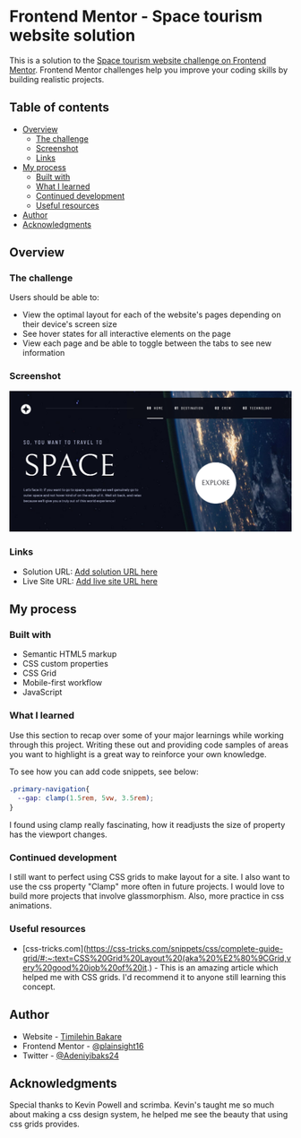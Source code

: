 # Frontend Mentor - Space tourism website solution

This is a solution to the [Space tourism website challenge on Frontend Mentor](https://www.frontendmentor.io/challenges/space-tourism-multipage-website-gRWj1URZ3). Frontend Mentor challenges help you improve your coding skills by building realistic projects. 

## Table of contents

- [Overview](#overview)
  - [The challenge](#the-challenge)
  - [Screenshot](#screenshot)
  - [Links](#links)
- [My process](#my-process)
  - [Built with](#built-with)
  - [What I learned](#what-i-learned)
  - [Continued development](#continued-development)
  - [Useful resources](#useful-resources)
- [Author](#author)
- [Acknowledgments](#acknowledgments)


## Overview

### The challenge

Users should be able to:

- View the optimal layout for each of the website's pages depending on their device's screen size
- See hover states for all interactive elements on the page
- View each page and be able to toggle between the tabs to see new information

### Screenshot

![](./screenshot.png)


### Links

- Solution URL: [Add solution URL here]()
- Live Site URL: [Add live site URL here](https://plainsight16.github.io/FEM--space-tourism/)

## My process

### Built with

- Semantic HTML5 markup
- CSS custom properties
- CSS Grid
- Mobile-first workflow
- JavaScript

### What I learned

Use this section to recap over some of your major learnings while working through this project. Writing these out and providing code samples of areas you want to highlight is a great way to reinforce your own knowledge.

To see how you can add code snippets, see below:

```css
.primary-navigation{
  --gap: clamp(1.5rem, 5vw, 3.5rem);
}
```
I found using clamp really fascinating, how it readjusts the size of property has the viewport changes.

### Continued development

I still want to perfect using CSS grids to make layout for a site.
I also want to use the css property "Clamp" more often in future projects.
I would love to build more projects that involve  glassmorphism.
Also, more practice in css animations. 

### Useful resources

- [css-tricks.com](https://css-tricks.com/snippets/css/complete-guide-grid/#:~:text=CSS%20Grid%20Layout%20(aka%20%E2%80%9CGrid,very%20good%20job%20of%20it.) - This is an amazing article which helped me with CSS grids. I'd recommend it to anyone still learning this concept.


## Author

- Website - [Timilehin Bakare](https://plainsight16.github.io/FEM--space-tourism/)
- Frontend Mentor - [@plainsight16](https://www.frontendmentor.io/profile/plainsight16)
- Twitter - [@Adeniyibaks24](https://www.twitter.com/Adeniyibaks24)


## Acknowledgments

Special thanks to Kevin Powell and scrimba. Kevin's taught me so much about making a css design system, he  helped me see the beauty that using css grids provides.

